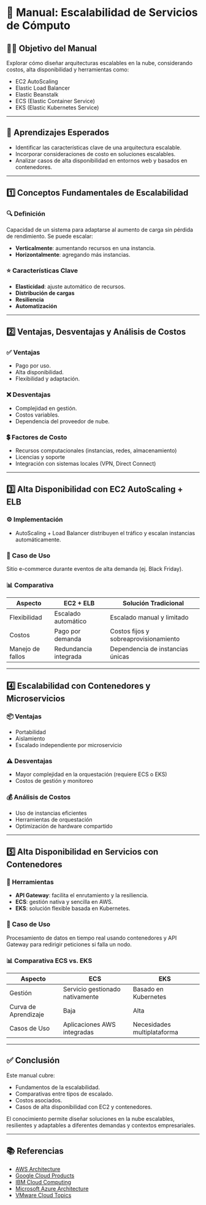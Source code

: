 # 📘 Manual: Escalabilidad de Servicios de Cómputo

## 🧑‍💻 Objetivo del Manual

Explorar cómo diseñar arquitecturas escalables en la nube, considerando costos, alta disponibilidad y herramientas como:

- EC2 AutoScaling
- Elastic Load Balancer
- Elastic Beanstalk
- ECS (Elastic Container Service)
- EKS (Elastic Kubernetes Service)

---

## 🎯 Aprendizajes Esperados

- Identificar las características clave de una arquitectura escalable.
- Incorporar consideraciones de costo en soluciones escalables.
- Analizar casos de alta disponibilidad en entornos web y basados en contenedores.

---

## 1️⃣ Conceptos Fundamentales de Escalabilidad

### 🔍 Definición

Capacidad de un sistema para adaptarse al aumento de carga sin pérdida de rendimiento. Se puede escalar:

- **Verticalmente**: aumentando recursos en una instancia.
- **Horizontalmente**: agregando más instancias.

### ⭐ Características Clave

- **Elasticidad**: ajuste automático de recursos.
- **Distribución de cargas**
- **Resiliencia**
- **Automatización**

---

## 2️⃣ Ventajas, Desventajas y Análisis de Costos

### ✅ Ventajas

- Pago por uso.
- Alta disponibilidad.
- Flexibilidad y adaptación.

### ❌ Desventajas

- Complejidad en gestión.
- Costos variables.
- Dependencia del proveedor de nube.

### 💲 Factores de Costo

- Recursos computacionales (instancias, redes, almacenamiento)
- Licencias y soporte
- Integración con sistemas locales (VPN, Direct Connect)

---

## 3️⃣ Alta Disponibilidad con EC2 AutoScaling + ELB

### ⚙️ Implementación

- AutoScaling + Load Balancer distribuyen el tráfico y escalan instancias automáticamente.

### 🛒 Caso de Uso

Sitio e-commerce durante eventos de alta demanda (ej. Black Friday).

### 📊 Comparativa

| Aspecto         | EC2 + ELB                      | Solución Tradicional           |
|-----------------|--------------------------------|--------------------------------|
| Flexibilidad    | Escalado automático            | Escalado manual y limitado     |
| Costos          | Pago por demanda               | Costos fijos y sobreaprovisionamiento |
| Manejo de fallos| Redundancia integrada          | Dependencia de instancias únicas |

---

## 4️⃣ Escalabilidad con Contenedores y Microservicios

### 📦 Ventajas

- Portabilidad
- Aislamiento
- Escalado independiente por microservicio

### ⚠️ Desventajas

- Mayor complejidad en la orquestación (requiere ECS o EKS)
- Costos de gestión y monitoreo

### 💰 Análisis de Costos

- Uso de instancias eficientes
- Herramientas de orquestación
- Optimización de hardware compartido

---

## 5️⃣ Alta Disponibilidad en Servicios con Contenedores

### 🧩 Herramientas

- **API Gateway**: facilita el enrutamiento y la resiliencia.
- **ECS**: gestión nativa y sencilla en AWS.
- **EKS**: solución flexible basada en Kubernetes.

### 🧪 Caso de Uso

Procesamiento de datos en tiempo real usando contenedores y API Gateway para redirigir peticiones si falla un nodo.

### 📊 Comparativa ECS vs. EKS

| Aspecto          | ECS                            | EKS                              |
|------------------|---------------------------------|----------------------------------|
| Gestión          | Servicio gestionado nativamente| Basado en Kubernetes             |
| Curva de Aprendizaje | Baja                        | Alta                             |
| Casos de Uso     | Aplicaciones AWS integradas    | Necesidades multiplataforma     |

---

## ✅ Conclusión

Este manual cubre:

- Fundamentos de la escalabilidad.
- Comparativas entre tipos de escalado.
- Costos asociados.
- Casos de alta disponibilidad con EC2 y contenedores.

El conocimiento permite diseñar soluciones en la nube escalables, resilientes y adaptables a diferentes demandas y contextos empresariales.

---

## 📚 Referencias

- [AWS Architecture](https://aws.amazon.com/architecture/)
- [Google Cloud Products](https://cloud.google.com/products)
- [IBM Cloud Computing](https://www.ibm.com/cloud/learn/what-is-cloud-computing)
- [Microsoft Azure Architecture](https://learn.microsoft.com/en-us/azure/architecture/)
- [VMware Cloud Topics](https://www.vmware.com/topics/cloud.html)
